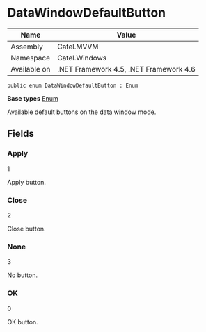 

# DataWindowDefaultButton

Name|Value
---|---
Assembly|Catel.MVVM
Namespace|Catel.Windows
Available on|.NET Framework 4.5, .NET Framework 4.6

```
public enum DataWindowDefaultButton : Enum
```

**Base types**
[Enum]()


Available default buttons on the data window mode.



## Fields

### Apply
1

Apply button.



### Close
2

Close button.



### None
3

No button.



### OK
0

OK button.



